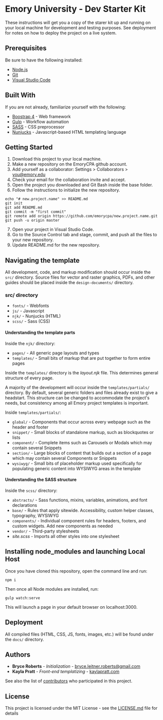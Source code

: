 # Emory University - Dev Starter Kit

These instructions will get you a copy of the starer kit up and running on your local machine for development and testing purposes. See deployment for notes on how to deploy the project on a live system.

## Prerequisites

Be sure to have the following installed:

* [Node.js](https://nodejs.org/en/download/)
* [Git](https://git-scm.com/downloads)
* [Visual Studio Code](https://code.visualstudio.com/download)

## Built With

If you are not already, familiarize yourself with the following:

* [Boostrap 4](https://getbootstrap.com/) - Web framework
* [Gulp](https://gulpjs.com/) - Workflow automation
* [SASS](http://sass-lang.com/documentation/file.SCSS_FOR_SASS_USERS.html) - CSS preprocessor
* [Nunjucks](https://mozilla.github.io/nunjucks/) - Javascript-based HTML templating language

## Getting Started

1. Download this project to your local machine.
2. Make a new repository on the EmoryCPA github account.
3. Add yourself as a collaborator: Settings > Collaborators > you@emory.edu
4. Check your email for the collaboration invite and accept.
5. Open the project you downloaded and Git Bash inside the base folder.
5. Follow the instructions to initialize the new repository.
```
echo "# new.project.name" >> README.md
git init
git add README.md
git commit -m "first commit"
git remote add origin https://github.com/emorycpa/new.project.name.git
git push -u origin master
```
7. Open your project in Visual Studio Code.
8. Go to the Source Control tab and stage, commit, and push all the files to your new repository.
9. Update README.md for the new repository.

## Navigating the template

All development, code, and markup modification should occur inside the `src/` directory. Source files for vector and raster graphics, PDFs, and other guides should be placed inside the `design-documents/` directory.

### src/ directory

* `fonts/` - Webfonts
* `js/` - Javascript
* `njk/` - Nunjucks (HTML)
* `scss/` - Sass (CSS)

#### Understanding the template parts

Inside the `njk/` directory:

* `pages/` - All generic page layouts and types
* `templates/` - Small bits of markup that are put together to form entire pages

Inside the `templates/` directory is the *layout.njk* file. This determines general structure of every page.

A majority of the development will occur inside the `templates/partials/` directory. By default, several generic folders and files already exist to give a headstart. This structure can be changed to accommodate the project's needs, but consistency among all Emory project templates is important.

Inside `templates/partials/`:

* `global/` - Components that occur across every webpage such as the header and footer
* `snippet/` - Small blocks of standalone markup, such as blockquotes or lists
* `component/` - Complete items such as Carousels or Modals which may contain several Snippets
* `section/` - Large blocks of content that builds out a section of a page which may contain several Components or Snippets
* `wysiwyg/` - Small bits of placeholder markup used specifically for populating generic content into WYSIWYG areas in the template

#### Understanding the SASS structure

Inside the `scss/` directory:

* `abstracts/` - Sass functions, mixins, variables, animations, and font declarations
* `base/` - Rules that apply sitewide. Accessibility, custom helper classes, typography, WYSIWYG
* `components/` - Individual component rules for headers, footers, and custom widgets. Add new components as needed
* `vendor/` - Third-party stylesheets
* *site.scss* - Imports all other styles into one stylesheet

## Installing node_modules and launching Local Host

Once you have cloned this repository, open the command line and run:

```
npm i
```

Then once all Node modules are installed, run:

```
gulp watch:serve
```

This will launch a page in your default browser on localhost:3000.

## Deployment

All compiled files (HTML, CSS, JS, fonts, images, etc.) will be found under the `docs/` directory.

## Authors

* **Bryce Roberts** - *Initialization* - [bryce.leitner.roberts@gmail.com](mailto:bryce.leitner.roberts@gmail.com)
* **Kayla Pratt** - *Front-end templatizing* - [kaylapratt.com](http://kaylapratt.com)

See also the list of [contributors](https://github.com/emorycpa/emory.dev/graphs/contributors) who participated in this project.

## License

This project is licensed under the MIT License - see the [LICENSE.md](LICENSE.md) file for details
